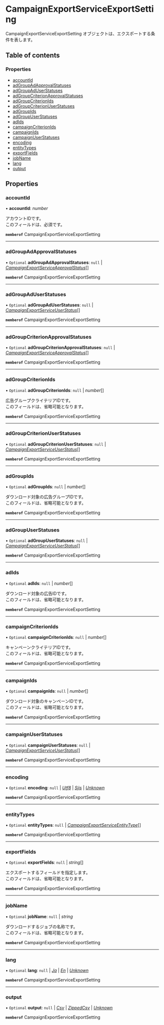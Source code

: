 # CampaignExportServiceExportSetting


<div lang=\"ja\">CampaignExportServiceExportSetting オブジェクトは、エクスポートする条件を表します。</div> 

## Table of contents

### Properties

- [accountId](campaignexportserviceexportsetting.md#accountid)
- [adGroupAdApprovalStatuses](campaignexportserviceexportsetting.md#adgroupadapprovalstatuses)
- [adGroupAdUserStatuses](campaignexportserviceexportsetting.md#adgroupaduserstatuses)
- [adGroupCriterionApprovalStatuses](campaignexportserviceexportsetting.md#adgroupcriterionapprovalstatuses)
- [adGroupCriterionIds](campaignexportserviceexportsetting.md#adgroupcriterionids)
- [adGroupCriterionUserStatuses](campaignexportserviceexportsetting.md#adgroupcriterionuserstatuses)
- [adGroupIds](campaignexportserviceexportsetting.md#adgroupids)
- [adGroupUserStatuses](campaignexportserviceexportsetting.md#adgroupuserstatuses)
- [adIds](campaignexportserviceexportsetting.md#adids)
- [campaignCriterionIds](campaignexportserviceexportsetting.md#campaigncriterionids)
- [campaignIds](campaignexportserviceexportsetting.md#campaignids)
- [campaignUserStatuses](campaignexportserviceexportsetting.md#campaignuserstatuses)
- [encoding](campaignexportserviceexportsetting.md#encoding)
- [entityTypes](campaignexportserviceexportsetting.md#entitytypes)
- [exportFields](campaignexportserviceexportsetting.md#exportfields)
- [jobName](campaignexportserviceexportsetting.md#jobname)
- [lang](campaignexportserviceexportsetting.md#lang)
- [output](campaignexportserviceexportsetting.md#output)

## Properties

### accountId

• **accountId**: *number*

<div lang=\"ja\">アカウントIDです。<br>このフィールドは、必須です。</div> 

**`memberof`** CampaignExportServiceExportSetting

___

### adGroupAdApprovalStatuses

• `Optional` **adGroupAdApprovalStatuses**: ``null`` \| [*CampaignExportServiceApprovalStatus*](./enums/campaignexportserviceapprovalstatus.md)[]

**`memberof`** CampaignExportServiceExportSetting

___

### adGroupAdUserStatuses

• `Optional` **adGroupAdUserStatuses**: ``null`` \| [*CampaignExportServiceUserStatus*](./enums/campaignexportserviceuserstatus.md)[]

**`memberof`** CampaignExportServiceExportSetting

___

### adGroupCriterionApprovalStatuses

• `Optional` **adGroupCriterionApprovalStatuses**: ``null`` \| [*CampaignExportServiceApprovalStatus*](./enums/campaignexportserviceapprovalstatus.md)[]

**`memberof`** CampaignExportServiceExportSetting

___

### adGroupCriterionIds

• `Optional` **adGroupCriterionIds**: ``null`` \| *number*[]

<div lang=\"ja\">広告グループクライテリアIDです。<br>このフィールドは、省略可能となります。</div> 

**`memberof`** CampaignExportServiceExportSetting

___

### adGroupCriterionUserStatuses

• `Optional` **adGroupCriterionUserStatuses**: ``null`` \| [*CampaignExportServiceUserStatus*](./enums/campaignexportserviceuserstatus.md)[]

**`memberof`** CampaignExportServiceExportSetting

___

### adGroupIds

• `Optional` **adGroupIds**: ``null`` \| *number*[]

<div lang=\"ja\">ダウンロード対象の広告グループIDです。<br> このフィールドは、省略可能となります。</div> 

**`memberof`** CampaignExportServiceExportSetting

___

### adGroupUserStatuses

• `Optional` **adGroupUserStatuses**: ``null`` \| [*CampaignExportServiceUserStatus*](./enums/campaignexportserviceuserstatus.md)[]

**`memberof`** CampaignExportServiceExportSetting

___

### adIds

• `Optional` **adIds**: ``null`` \| *number*[]

<div lang=\"ja\">ダウンロード対象の広告IDです。<br> このフィールドは、省略可能となります。</div> 

**`memberof`** CampaignExportServiceExportSetting

___

### campaignCriterionIds

• `Optional` **campaignCriterionIds**: ``null`` \| *number*[]

<div lang=\"ja\">キャンペーンクライテリアIDです。<br> このフィールドは、省略可能となります。</div> 

**`memberof`** CampaignExportServiceExportSetting

___

### campaignIds

• `Optional` **campaignIds**: ``null`` \| *number*[]

<div lang=\"ja\">ダウンロード対象のキャンペーンIDです。<br> このフィールドは、省略可能となります。</div> 

**`memberof`** CampaignExportServiceExportSetting

___

### campaignUserStatuses

• `Optional` **campaignUserStatuses**: ``null`` \| [*CampaignExportServiceUserStatus*](./enums/campaignexportserviceuserstatus.md)[]

**`memberof`** CampaignExportServiceExportSetting

___

### encoding

• `Optional` **encoding**: ``null`` \| [*Utf8*](./enums/campaignexportserviceencoding.md#utf8) \| [*Sjis*](./enums/campaignexportserviceencoding.md#sjis) \| [*Unknown*](./enums/campaignexportserviceencoding.md#unknown)

**`memberof`** CampaignExportServiceExportSetting

___

### entityTypes

• `Optional` **entityTypes**: ``null`` \| [*CampaignExportServiceEntityType*](./enums/campaignexportserviceentitytype.md)[]

**`memberof`** CampaignExportServiceExportSetting

___

### exportFields

• `Optional` **exportFields**: ``null`` \| *string*[]

<div lang=\"ja\">エクスポートするフィールドを指定します。<br> このフィールドは、省略可能となります。</div> 

**`memberof`** CampaignExportServiceExportSetting

___

### jobName

• `Optional` **jobName**: ``null`` \| *string*

<div lang=\"ja\">ダウンロードするジョブの名称です。<br> このフィールドは、省略可能となります。</div> 

**`memberof`** CampaignExportServiceExportSetting

___

### lang

• `Optional` **lang**: ``null`` \| [*Ja*](./enums/campaignexportservicelang.md#ja) \| [*En*](./enums/campaignexportservicelang.md#en) \| [*Unknown*](./enums/campaignexportservicelang.md#unknown)

**`memberof`** CampaignExportServiceExportSetting

___

### output

• `Optional` **output**: ``null`` \| [*Csv*](./enums/campaignexportserviceoutput.md#csv) \| [*ZippedCsv*](./enums/campaignexportserviceoutput.md#zippedcsv) \| [*Unknown*](./enums/campaignexportserviceoutput.md#unknown)

**`memberof`** CampaignExportServiceExportSetting
